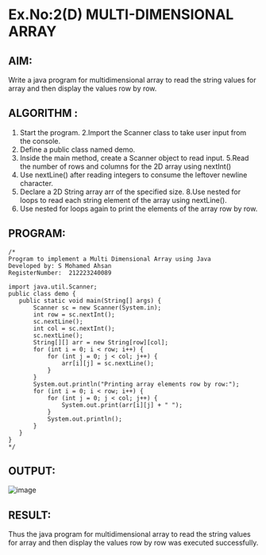 # Ex.No:2(D) MULTI-DIMENSIONAL ARRAY

## AIM:
Write a java program for multidimensional array to read the string values for array and then display the values row by row.

## ALGORITHM :
1.	Start the program.
2.Import the Scanner class to take user input from the console.
3.	Define a public class named demo.
4.	Inside the main method, create a Scanner object to read input.
5.Read the number of rows and columns for the 2D array using nextInt()
6.	Use nextLine() after reading integers to consume the leftover newline character.
7.	Declare a 2D String array arr of the specified size.
8.Use nested for loops to read each string element of the array using nextLine().
9. Use nested for loops again to print the elements of the array row by row.

## PROGRAM:
 ```
/*
Program to implement a Multi Dimensional Array using Java
Developed by: S Mohamed Ahsan
RegisterNumber:  212223240089

import java.util.Scanner;
public class demo {
    public static void main(String[] args) {
        Scanner sc = new Scanner(System.in);
        int row = sc.nextInt();
        sc.nextLine();
        int col = sc.nextInt();
        sc.nextLine(); 
        String[][] arr = new String[row][col];
        for (int i = 0; i < row; i++) {
            for (int j = 0; j < col; j++) {
                arr[i][j] = sc.nextLine();
            }
        }
        System.out.println("Printing array elements row by row:");
        for (int i = 0; i < row; i++) {
            for (int j = 0; j < col; j++) {
                System.out.print(arr[i][j] + " ");
            }
            System.out.println();
        }
    }
}
*/
```

## OUTPUT:
![image](https://github.com/user-attachments/assets/0b137b15-7285-4765-8f73-d7a61b1d93a0)

## RESULT:
Thus the java program for multidimensional array to read the string values for array and then display the values row by row was executed successfully.
